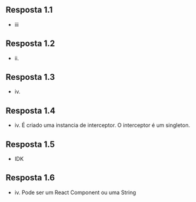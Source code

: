
## Resposta 1.1
- iii

## Resposta 1.2
- ii.

## Resposta 1.3
- iv.

## Resposta 1.4
- iv. É criado uma instancia de interceptor. O interceptor é um singleton.

## Resposta 1.5
- IDK

## Resposta 1.6
- iv. Pode ser um React Component ou uma String

